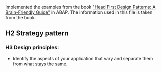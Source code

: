 Implemented the examples from the book ["Head First Design Patterns: A Brain-Friendly Guide"](https://www.amazon.com/Head-First-Design-Patterns-Brain-Friendly/dp/0596007124) in ABAP.
The information used in this file is taken from the book.

## H2 Strategy pattern
### H3 Design principles:
- Identify the aspects of your application that vary and separate them from what stays the same.
